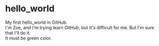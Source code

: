# hello_world
My first hello_world in GitHub.<br>
I'm Zoe, and I'm trying learn GitHub, but It's difficult for me.
But I'm sure that I'll do it.<br>
It must be green color.
